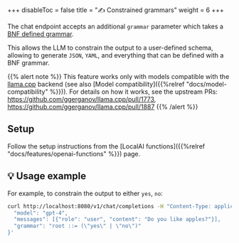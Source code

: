 
+++
disableToc = false
title = "✍️ Constrained grammars"
weight = 6
+++

The chat endpoint accepts an additional `grammar` parameter which takes a [BNF defined grammar](https://en.wikipedia.org/wiki/Backus%E2%80%93Naur_form).

This allows the LLM to constrain the output to a user-defined schema, allowing to generate `JSON`, `YAML`, and everything that can be defined with a BNF grammar.

{{% alert note %}}
This feature works only with models compatible with the [llama.cpp](https://github.com/ggerganov/llama.cpp) backend (see also [Model compatibility]({{%relref "docs/model-compatibility" %}})). For details on how it works, see the upstream PRs: https://github.com/ggerganov/llama.cpp/pull/1773, https://github.com/ggerganov/llama.cpp/pull/1887
{{% /alert %}}

## Setup

Follow the setup instructions from the [LocalAI functions]({{%relref "docs/features/openai-functions" %}}) page.

## 💡 Usage example

For example, to constrain the output to either `yes`, `no`:

```bash
curl http://localhost:8080/v1/chat/completions -H "Content-Type: application/json" -d '{
  "model": "gpt-4",
  "messages": [{"role": "user", "content": "Do you like apples?"}],
  "grammar": "root ::= (\"yes\" | \"no\")"
}'
```
